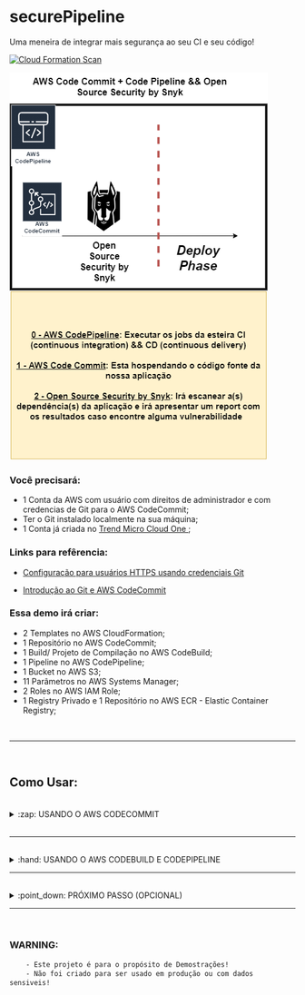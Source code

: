 # securePipeline
Uma meneira de integrar mais segurança ao seu CI e seu código!

[![Cloud Formation Scan](https://github.com/SecurityForCloudBuilders/securePipeline/actions/workflows/templatescanner.yml/badge.svg?branch=main)](https://github.com/SecurityForCloudBuilders/securePipeline/actions/workflows/templatescanner.yml)

<img src="img/Snyk-CodePipeline.png" alt="snykpipe"> </img>

### Você precisará:

-   1 Conta da AWS com usuário com direitos de administrador e com credencias de Git para o AWS CodeCommit;
-   Ter o Git instalado localmente na sua máquina; 
-   1 Conta já criada no <a href="https://cloudone.trendmicro.com/"> Trend Micro Cloud One </a>; 

### Links para refêrencia:

- <a href="https://docs.aws.amazon.com/codecommit/latest/userguide/setting-up-gc.html"> Configuração para usuários HTTPS usando credenciais Git </a>

- <a href="https://docs.aws.amazon.com/codecommit/latest/userguide/getting-started.html#getting-started-create-commit"> Introdução ao Git e AWS CodeCommit </a>

### Essa demo irá criar:

-   2 Templates no AWS CloudFormation;
-   1 Repositório no AWS CodeCommit;
-   1 Build/ Projeto de Compilação no AWS CodeBuild;
-   1 Pipeline no AWS CodePipeline;
-   1 Bucket no AWS S3;
-   11 Parâmetros no AWS Systems Manager;
-   2 Roles no AWS IAM Role;
-   1 Registry Privado e 1 Repositório no AWS ECR - Elastic Container Registry;


<br />

<hr />

<br />

## Como Usar:

<br />

<details>
  <summary>:zap: USANDO O AWS CODECOMMIT</summary>

<br />

## Caso você já tenha algum repositório no CodeCommit, pode pular essa etapa e testar o seu código já existente.

<br />

1- Clone o Repositório para a sua máquina: https://github.com/SecurityForCloudBuilders/Protect-a-Vulnerable-WebApplication.git

    git clone https://github.com/SecurityForCloudBuilders/Protect-a-Vulnerable-WebApplication.git

2- Execute o template codecommit.repository.template.yaml na Console da AWS -> Cloud Formation

<img src="img/t1.PNG" alt="codecommitFormation"> </img>

<img src="img/t2.PNG" alt="nomepilha"> </img>

<img src="img/t3.PNG" alt="tags"> </img>

<img src="img/t4.PNG" alt="criarpilha"> </img>

2.5- Espere até que essa Stack apareça como "CREATE_COMPLETE"

<img src="img/t5.PNG" alt="createcomplete"> </img>

3- Vá até o serviço "CodeCommit", nele irá aparecer um novo repositório vazio chamado "MyVulnerableApp"

<img src="img/t6.PNG" alt="servicecodecommit"> </img>

4- Nessa mesma tela, do lado direito do nome desse repo, clique no botão azul "HTTPS" que aparece abaixo da frase "Clonar URL"

<img src="img/t7.PNG" alt="repo"> </img>

5- Também Clone esse Repositório para a sua máquina. Copie todo o conteúdo do primeiro repo (Protect-a-Vulnerable-WebApplication) e cole nesse diretório/ repositório (MyVulnerableApp)

<img src="img/t8.PNG" alt="diretorio"> </img>

6- Faça o push para o AWS CodeCommit do repositório (MyVulnerableApp)

    git add .

    git commit -m "My first Commit"

    git push

</details>

<br />

<hr />

<br />

<details>
  <summary>:hand: USANDO O AWS CODEBUILD E CODEPIPELINE </summary>

7- Agora, faça o deploy do template "main.pipeline.template.yaml". Para isso, vá até o serviço do "Cloud Formation"

<img src="img/t9.PNG" alt="pipeformation"> </img>

8.5- Esse template precisa que você providencie 12 parâmetros. 

- Para encontrar o <a href="https://support.snyk.io/hc/en-us/articles/360004008258-Authenticate-the-CLI-with-your-account#UUID-4f46843c-174d-f448-cadf-893cfd7dd858_UUID-cc337985-30e2-aac4-db7d-934b7e25134b"> Snyk Token</a>. 

- Para pegar o seu Smart Check Token, consulte a <a href="https://deep-security.github.io/smartcheck-docs/api/index.html#operation/createSession"> API</a>. 

- E no caso do parâmetro "SmartCheckURL" coloque a URL do Smart Check mais <a href="https://deep-security.github.io/smartcheck-docs/api/index.html#operation/createScan">/api/scans</a>. Por exemplo: https://smartcheck.example.com/api/scans

<img src="img/t10.PNG" alt="param"> </img>

<img src="img/t11.PNG" alt="iamcreate"> </img>

7.5- Espere até que essa Stack apareça como "CREATE_COMPLETE"

<img src="img/t12.PNG" alt="createcomplete"> </img>

8- Para ver o resultado do Scan, vá ate o serviço "CodePipeline", para isso, nessa mesma tela do Cloud Formation e no template que acabou de ser criado, clique na aba "Saída" ou "Outputs", e clique no link que aparece ao lado do nome "SecurePipeline"

<img src="img/t17.PNG" alt="templateoutputs"> </img>

9- Você será redirecionado para o Pipeline criado que já está sendo executado. Na segunda etapa com o nome "Scan-The-Code-With-Snyk-CLI", clique em detalhes 

<img src="img/t14.PNG" alt="startpipe"> </img>

<img src="img/t15.PNG" alt="goingpipe"> </img>

10- Você será redirecionado para o "CodeBuild" e diretamente na compilação onde acontece o escaneamento do código. Vá até as últimas linhas do Log da Compilação.

11- Nessas últimas linhas verá que foi gerado um link "Explore this snapshot at https://app.snyk.io/org/mais-alguma-coisa-aqui", copie esse link e cole no seu navegador. 

<img src="img/t16.PNG" alt="resultscan"> </img>

12- O report com os findings estará todo detalhado nele. 

<img src="img/t18.png" alt="snyk"> </img>

13- Logo após a fase "Scan-The-Code-With-Snyk-CLI" for executada com êxito. A terceira etapa desse Pipeline começara a executar, e a fazer o escaneamento da Imagem de um container. Clique em detalhes.

<img src="img/pipe20.PNG" alt="pipe20"> </img>

<img src="img/pipe21.PNG" alt="pipe21"> </img>

14- Você será redirecionado para o "CodeBuild" e diretamente na compilação onde acontece o escaneamento da imagem. Vá até as últimas linhas do Log da Compilação.

15- Nessas últimas linhas verá que aparecerá:

<img src="img/pipe22.PNG" alt="pipe22"> </img>

15.5 - Vá até a console do <b> SmartCheck </b>, na coluna esquerda, clique em <b> "Scans" </b>. A imagem já estará sendo escaneada. Clique no Scan dessa imagem ou espere ela concluir e veja os resultados do Scan. 

<img src="img/pipe19.PNG" alt="pipe19"> </img>

<img src="img/pipe23.PNG" alt="pipe23"> </img>


</details>

<hr />
<br />

<details>
  <summary>:point_down: PRÓXIMO PASSO (OPCIONAL) </summary>

<br />

  <details>
    <summary>:pizza: CRIAÇÃO DE UM REGISTRY PRIVADO NO AWS ELASTIC CONTAINER REGISTRY (ECR)  </summary>
  
  <br />

  ## Caso você já tenha alguma imagem no ECR, pode pular essa etapa e testar a sua imagem já existente.

  1- Execute o template ecr.registry.template.yaml na Console da AWS -> Cloud Formation

  <img src="img/ecr1.PNG" alt="ecr1"> </img>

  2- Esse template precisa que você providencie 2 parâmetros. O primeiro é o nome que quer para o seu Repositório <b> RepositoryName </b> e o outro é o <b> ECRScan </b> com os valores de <b>[true] </b> ou <b> [false] </b> para caso queira utilizar também o <a href="https://docs.aws.amazon.com/AmazonECR/latest/userguide/image-scanning.html"> escaneamento de imagens </a> disponivel no próprio ECR

  <img src="img/ecr2.PNG" alt="ecr2"> </img>

  <img src="img/ecr3.PNG" alt="ecr3"> </img>

  <img src="img/ecr4.PNG" alt="ecr4"> </img>

  3- Espere até que essa Stack apareça como "CREATE_COMPLETE"

  <img src="img/ecr5.PNG" alt="ecr5"> </img>

  4- Para ir até o Registry criado, vá até o serviço "Elastic Container Registry", para isso, nessa mesma tela do Cloud Formation e no template que acabou de ser criado, clique na aba "Saída" ou "Outputs", e clique no link que aparece ao lado do nome "RegistryName"

  <img src="img/ecr6.PNG" alt="ecr6"> </img>

  5- Clique no botão "View push commands", siga as instruções que aparecem na tela e faça o push da sua imagem;
  
  <img src="img/ecr7.PNG" alt="ecr7"> </img>

  <img src="img/ecr8.PNG" alt="ecr8"> </img>

  5.5- Caso queira, nesse repositório você tem um Dockerfile para usar como exemplo: https://github.com/SecurityForCloudBuilders/Protect-a-Vulnerable-WebApplication/blob/master/Dockerfile

  <br />

  </details>

</details>

<hr />

<br />

### WARNING:

        - Este projeto é para o propósito de Demostrações! 
        - Não foi criado para ser usado em produção ou com dados sensiveis!
